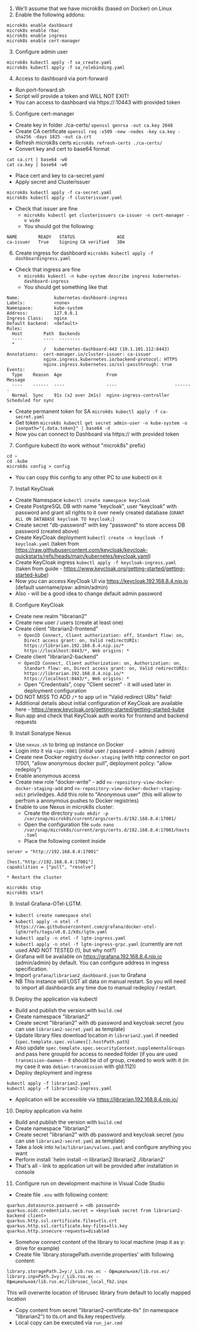 1. We'll assume that we have microk8s (based on Docker) on Linux
2. Enable the following addons:
```
microk8s enable dashboard
microk8s enable rbac
microk8s enable ingress
microk8s enable cert-manager
```
3. Configure admin user
```
microk8s kubectl apply -f sa_create.yaml
microk8s kubectl apply -f sa_rolebinding.yaml
```
4. Access to dashboard via port-forward
* Run port-forward.sh
* Script will provide a token and WILL NOT EXIT!
* You can access to dashboard via https://<cluster ip>:10443 with provided token
5. Configure cert-manager
* Create key in folder ./ca-certs/
`openssl genrsa -out ca.key 2048`
* Create CA certificate
`openssl req -x509 -new -nodes -key ca.key -sha256 -days 1825 -out ca.crt`
* Refresh microk8s certs
`microk8s refresh-certs ./ca-certs/`
* Convert key and cert to base64 format
```
cat ca.crt | base64 -w0
cat ca.key | base64 -w0
```
* Place cert and key to ca-secret.yaml
* Apply secret and ClusterIssuer
```
microk8s kubectl apply -f ca-secret.yaml
microk8s kubectl apply -f clusterissuer.yaml
```
* Check that issuer are fine
    * `microk8s kubectl get clusterissuers ca-issuer -n cert-manager -o wide`
    * You should got the following:
```
NAME        READY   STATUS                AGE
ca-issuer   True    Signing CA verified   38m
```
6. Create ingress for dashboard
`microk8s kubectl apply -f dashboardingress.yaml`
* Check that ingress are fine
    * `microk8s kubectl -n kube-system describe ingress kubernetes-dashboard-ingress`
    * You should get something like that
```
Name:             kubernetes-dashboard-ingress
Labels:           <none>
Namespace:        kube-system
Address:          127.0.0.1
Ingress Class:    nginx
Default backend:  <default>
Rules:
  Host        Path  Backends
  ----        ----  --------
  *
              /   kubernetes-dashboard:443 (10.1.101.112:8443)
Annotations:  cert-manager.io/cluster-issuer: ca-issuer
              nginx.ingress.kubernetes.io/backend-protocol: HTTPS
              nginx.ingress.kubernetes.io/ssl-passthrough: true
Events:
  Type    Reason  Age                 From                      Message
  ----    ------  ----                ----                      -------
  Normal  Sync    91s (x2 over 2m1s)  nginx-ingress-controller  Scheduled for sync
```
* Create permanent token for SA
`microk8s kubectl apply -f ca-secret.yaml`
* Get token
`microk8s kubectl get secret admin-user -n kube-system -o jsonpath="{.data.token}" | base64 -d`
* Now you can connect to Dashboard via https://<cluster ip> with provided token
7. Configure kubectl (to work without "microk8s" prefix)
```
cd ~
cd .kube
microk8s config > config
```
* You can copy this config to any other PC to use kubectl on it
7. Install KeyCloak
* Create Namespace
`kubectl create namespace keycloak`
* Create PostgreSQL DB with name "keycloak", user "keycloak" with password and grant all rights to it over newly created database (`GRANT ALL ON DATABASE keycloak TO keycloak;`)
* Create secret "db-password" with key "password" to store access DB password (created above)
* Create KeyCloak deployment
`kubectl create -n keycloak -f keycloak.yaml` (taken from https://raw.githubusercontent.com/keycloak/keycloak-quickstarts/refs/heads/main/kubernetes/keycloak.yaml)
* Create KeyCloak ingress
`kubectl apply -f keycloak-ingress.yaml` (taken from guide - https://www.keycloak.org/getting-started/getting-started-kube)
* Now you can access KeyCloak UI via https://keycloak.192.168.8.4.nip.io (default username/psw: admin/admin)
* Also - will be a good idea to change default admin password
8. Configure KeyCloak
* Create new realm "librarian2"
* Create new user / users (create at least one)
* Create client "librarian2-frontend"
    * `OpenID Connect, Client authorization: off, Standart flow: on, Direct access grant: on, Valid redirectURIs: https://librarian.192.168.8.4.nip.io/* https://localhost:8443/*, Web origins: *`
* Create client "librarian2-backend"
    * `OpenID Connect, Client authorization: on, Authorization: on, Standart flow: on, Direct access grant: on, Valid redirectURIs: https://librarian.192.168.8.4.nip.io/* https://localhost:8443/*, Web origins: *`
    * Open "Credentials", copy "Client secret" - it will used later in deployment configuration
* DO NOT MISS TO ADD `/*` to app url in "Valid redirect URIs" field!
* Additional details about initial configuration of KeyCloak are available here - https://www.keycloak.org/getting-started/getting-started-kube 
* Run app and check that KeyCloak auth works for frontend and backend requests

9. Install Sonatype Nexus 
* Use `nexus.sh` to bring up instance on Docker
* Login into it via `<ip>:8081` (initial user / password - admin / admin)
* Create new Docker registry `docker-staging` (with http connector on port 17001, "allow anonymous docker pull", deployment policy: "allow redeploy")
* Enable anonymous access
* Create new role "docker-write" - add `nx-repository-view-docker-docker-staging-add` and `nx-repository-view-docker-docker-staging-edit` priviledges. Add this role to "Anonymous user" (this will allow to perfrom a anonymous pushes to Docker registries)
* Enable to use Nexus in microk8s cluster:
    * Create the directory `sudo mkdir -p /var/snap/microk8s/current/args/certs.d/192.168.8.4:17001/`
    * Open the configuration file `sudo nano /var/snap/microk8s/current/args/certs.d/192.168.8.4:17001/hosts.toml`
    * Place the following content inside
```
server = "http://192.168.8.4:17001"

[host."http://192.168.8.4:17001"]
capabilities = ["pull", "resolve"]
```
    * Restart the cluster
```
microk8s stop
microk8s start
```

9. Install Grafana-OTel-LGTM.
* `kubectl create namespace otel`
* `kubectl apply -n otel -f https://raw.githubusercontent.com/grafana/docker-otel-lgtm/refs/tags/v0.8.2/k8s/lgtm.yaml`
* `kubectl apply -n otel -f lgtm-ingress.yaml`
* `kubectl apply -n otel -f lgtm-ingress-grpc.yaml` (currently are not used AND NOT TESTED (!), but why not?)
* Grafana will be available on https://grafana.192.168.8.4.nip.io (admin/admin) by default. You can configure address in ingress specification.
* Import `grafana/librarian2_dashboard.json` to Grafana
* NB This instance will LOST all data on manual restart. So you will need to import all dashboards any time due to manual redeploy / restart.

9. Deploy the application via kubectl
* Build and publish the version with `build.cmd`
* Create namespace "librarian2"
* Create secret "librarian2" with db password and keycloak secret (you can use `librarian2-secret.yaml` as template)
* Update library files download location in `librarian2.yaml` if needed (`spec.template.spec.volumes[].hostPath.path`)
* Also update `spec.template.spec.securityContext.supplementalGroups` and pass here groupId for access to needed folder (if you are used `transmision-daemon` - it should be id of group, created to work with it (in my case it was `debian-transmission` with gId:112))
* Deploy deployment and ingress
```
kubectl apply -f librarian2.yaml
kubectl apply -f librarian2-ingress.yaml
```
* Application will be accessible via https://librarian.192.168.8.4.nip.io/ 

10. Deploy application via helm
* Build and publish the version with `build.cmd`
* Create namespace "librarian2"
* Create secret "librarian2" with db password and keycloak secret (you can use `librarian2-secret.yaml` as template)
* Take a look into `helm/librarian/values.yaml` and configure anything you want
* Perform install `helm install -n librarian2 librarian2 ./librarian2'
* That's all - link to application url will be provided after installation in console

11. Configure run on development machine in Visual Code Studio
* Create file `.env` with following content:
```
quarkus.datasource.password = <db password>
quarkus.oidc.credentials.secret = <keycloak secret from librarian2-backend client>
quarkus.http.ssl.certificate.files=tls.crt
quarkus.http.ssl.certificate.key-files=tls.key
quarkus.http.insecure-requests=disabled
```
* Somehow connect content of the library to local machine (map it as y: drive for example)
* Create file 'library.storagePath.override.properties' with following content:
```
library.storagePath.2=y:/_Lib.rus.ec - Официальная/lib.rus.ec/
library.inpxPath.2=y:/_Lib.rus.ec - Официальная/lib.rus.ec/librusec_local_fb2.inpx
```
This will overwrite location of librusec library from default to locally mapped location
* Copy content from secret "librarian2-certificate-tls" (in namespace "librarian2") to tls.crt and tls.key respectively.
* Local copy can be executed via `run_jar.cmd`